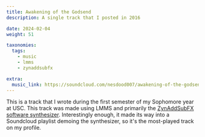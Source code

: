 ```yaml
---
title: Awakening of the Godsend
description: A single track that I posted in 2016

date: 2024-02-04
weight: 51

taxonomies:
  tags:
    - music
    - lmms
    - zynaddsubfx

extra:
  music_link: https://soundcloud.com/nesdood007/awakening-of-the-godsend
---
```


This is a track that I wrote during the first semester of my Sophomore year at USC. This track was made using LMMS and primarily the [ZynAddSubFX software synthesizer](https://zynaddsubfx.sourceforge.io/). Interestingly enough, it made its way into a Soundcloud playlist demoing the synthesizer, so it's the most-played track on my profile.
